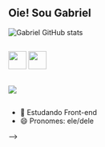 ## Oie! Sou Gabriel

![Gabriel GitHub stats](https://github-readme-stats.vercel.app/api?username=Hisennn&show_icons=true&theme=radical)

##

![]()<img src="https://cdn.jsdelivr.net/gh/devicons/devicon@latest/icons/html5/html5-original.svg" style="width: 36px; heigh: 36px;" />
![]()<img src="https://cdn.jsdelivr.net/gh/devicons/devicon@latest/icons/css3/css3-original.svg" style="width: 36px; heigh: 36px;"/>



##
<a href="https://www.linkedin.com/in/gabrieldslemes/">![](https://img.shields.io/badge/LinkedIn-0077B5?style=for-the-badge&logo=linkedin&logoColor=white)</a>
##
- 🌱 Estudando Front-end
- 😄 Pronomes: ele/dele

-->
